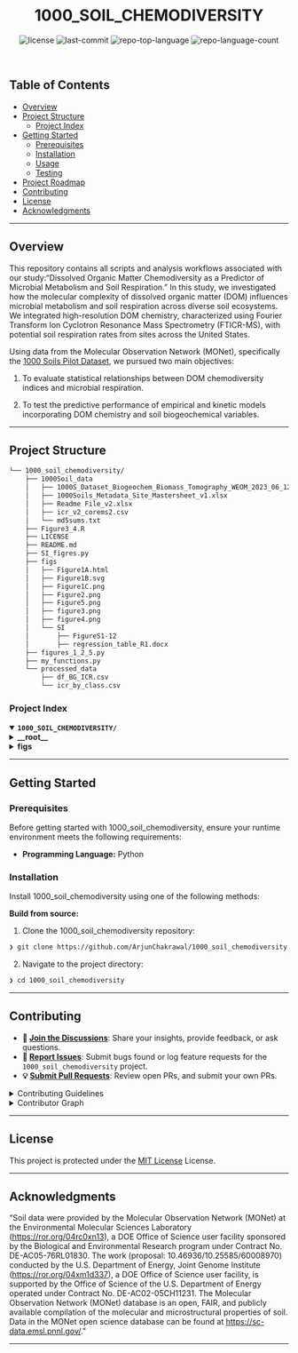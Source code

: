 <p align="center"><h1 align="center">1000_SOIL_CHEMODIVERSITY</h1></p>

<p align="center">
    <img src="https://img.shields.io/github/license/ArjunChakrawal/1000_soil_chemodiversity?style=default&logo=opensourceinitiative&logoColor=white&color=0080ff" alt="license">
    <img src="https://img.shields.io/github/last-commit/ArjunChakrawal/1000_soil_chemodiversity?style=default&logo=git&logoColor=white&color=0080ff" alt="last-commit">
    <img src="https://img.shields.io/github/languages/top/ArjunChakrawal/1000_soil_chemodiversity?style=default&color=0080ff" alt="repo-top-language">
    <img src="https://img.shields.io/github/languages/count/ArjunChakrawal/1000_soil_chemodiversity?style=default&color=0080ff" alt="repo-language-count">
</p>
<p align="center"><!-- default option, no dependency badges. -->
</p>
<p align="center">
    <!-- default option, no dependency badges. -->
</p>
<br>

##  Table of Contents

- [ Overview](#-overview)
- [ Project Structure](#-project-structure)
  - [ Project Index](#-project-index)
- [ Getting Started](#-getting-started)
  - [ Prerequisites](#-prerequisites)
  - [ Installation](#-installation)
  - [ Usage](#-usage)
  - [ Testing](#-testing)
- [ Project Roadmap](#-project-roadmap)
- [ Contributing](#-contributing)
- [ License](#-license)
- [ Acknowledgments](#-acknowledgments)

---

##  Overview

<p> This repository contains all scripts and analysis workflows associated with our study:“Dissolved Organic Matter Chemodiversity as a Predictor of Microbial Metabolism and Soil Respiration.” In this study, we investigated how the molecular complexity of dissolved organic matter (DOM) influences microbial metabolism and soil respiration across diverse soil ecosystems. We integrated high-resolution DOM chemistry, characterized using Fourier Transform Ion Cyclotron Resonance Mass Spectrometry (FTICR-MS), with potential soil respiration rates from sites across the United States. </p>

Using data from the Molecular Observation Network (MONet), specifically the [1000 Soils Pilot Dataset](https://zenodo.org/records/7706774), we pursued two main objectives:

1. To evaluate statistical relationships between DOM chemodiversity indices and microbial respiration.

2. To test the predictive performance of empirical and kinetic models incorporating DOM chemistry and soil biogeochemical variables.


---

##  Project Structure

```sh
└── 1000_soil_chemodiversity/
    ├── 1000Soil_data
    │   ├── 1000S_Dataset_Biogeochem_Biomass_Tomography_WEOM_2023_06_12.xlsx
    │   ├── 1000Soils_Metadata_Site_Mastersheet_v1.xlsx
    │   ├── Readme File_v2.xlsx
    │   ├── icr_v2_corems2.csv
    │   └── md5sums.txt
    ├── Figure3_4.R
    ├── LICENSE
    ├── README.md
    ├── SI_figres.py
    ├── figs
    │   ├── Figure1A.html
    │   ├── Figure1B.svg
    │   ├── Figure1C.png
    │   ├── Figure2.png
    │   ├── Figure5.png
    │   ├── figure3.png
    │   ├── figure4.png
    │   └── SI
    │  		├── FigureS1-12
    │  		├── regression_table_R1.docx
    ├── figures_1_2_5.py
    ├── my_functions.py
    └── processed_data
        ├── df_BG_ICR.csv
        └── icr_by_class.csv
```


###  Project Index
<details open>
    <summary><b><code>1000_SOIL_CHEMODIVERSITY/</code></b></summary>
    <details> <!-- __root__ Submodule -->
        <summary><b>__root__</b></summary>
        <blockquote>
            <table>
            <tr>
                <td><b><a href='https://github.com/ArjunChakrawal/1000_soil_chemodiversity/blob/master/my_functions.py'>my_functions.py</a></b></td>
                <td><code>❯ REPLACE-ME</code></td>
            </tr>
            <tr>
                <td><b><a href='https://github.com/ArjunChakrawal/1000_soil_chemodiversity/blob/master/Figure3_4.R'>Figure3_4.R</a></b></td>
                <td><code>❯ REPLACE-ME</code></td>
            </tr>
            <tr>
                <td><b><a href='https://github.com/ArjunChakrawal/1000_soil_chemodiversity/blob/master/SI_figres.py'>SI_figres.py</a></b></td>
                <td><code>❯ REPLACE-ME</code></td>
            </tr>
            <tr>
                <td><b><a href='https://github.com/ArjunChakrawal/1000_soil_chemodiversity/blob/master/figures_1_2_5.py'>figures_1_2_5.py</a></b></td>
                <td><code>❯ REPLACE-ME</code></td>
            </tr>
            </table>
        </blockquote>
    </details>
    <details> <!-- figs Submodule -->
        <summary><b>figs</b></summary>
        <blockquote>
            <table>
            <tr>
                <td><b><a href='https://github.com/ArjunChakrawal/1000_soil_chemodiversity/blob/master/figs/Figure1A.html'>Figure1A.html</a></b></td>
                <td><code>❯ REPLACE-ME</code></td>
            </tr>
            </table>
        </blockquote>
    </details>
</details>

---
##  Getting Started

###  Prerequisites

Before getting started with 1000_soil_chemodiversity, ensure your runtime environment meets the following requirements:

- **Programming Language:** Python


###  Installation

Install 1000_soil_chemodiversity using one of the following methods:

**Build from source:**

1. Clone the 1000_soil_chemodiversity repository:
```sh
❯ git clone https://github.com/ArjunChakrawal/1000_soil_chemodiversity
```

2. Navigate to the project directory:
```sh
❯ cd 1000_soil_chemodiversity
```

---

##  Contributing

- **💬 [Join the Discussions](https://github.com/ArjunChakrawal/1000_soil_chemodiversity/discussions)**: Share your insights, provide feedback, or ask questions.
- **🐛 [Report Issues](https://github.com/ArjunChakrawal/1000_soil_chemodiversity/issues)**: Submit bugs found or log feature requests for the `1000_soil_chemodiversity` project.
- **💡 [Submit Pull Requests](https://github.com/ArjunChakrawal/1000_soil_chemodiversity/blob/main/CONTRIBUTING.md)**: Review open PRs, and submit your own PRs.

<details closed>
<summary>Contributing Guidelines</summary>

1. **Fork the Repository**: Start by forking the project repository to your github account.
2. **Clone Locally**: Clone the forked repository to your local machine using a git client.
   ```sh
   git clone https://github.com/ArjunChakrawal/1000_soil_chemodiversity
   ```
3. **Create a New Branch**: Always work on a new branch, giving it a descriptive name.
   ```sh
   git checkout -b new-feature-x
   ```
4. **Make Your Changes**: Develop and test your changes locally.
5. **Commit Your Changes**: Commit with a clear message describing your updates.
   ```sh
   git commit -m 'Implemented new feature x.'
   ```
6. **Push to github**: Push the changes to your forked repository.
   ```sh
   git push origin new-feature-x
   ```
7. **Submit a Pull Request**: Create a PR against the original project repository. Clearly describe the changes and their motivations.
8. **Review**: Once your PR is reviewed and approved, it will be merged into the main branch. Congratulations on your contribution!
</details>

<details closed>
<summary>Contributor Graph</summary>
<br>
<p align="left">
   <a href="https://github.com{/ArjunChakrawal/1000_soil_chemodiversity/}graphs/contributors">
      <img src="https://contrib.rocks/image?repo=ArjunChakrawal/1000_soil_chemodiversity">
   </a>
</p>
</details>

---

##  License

This project is protected under the [MIT License](https://choosealicense.com/licenses/mit/#) License.

---

##  Acknowledgments

“Soil data were provided by the Molecular Observation Network (MONet) at the Environmental Molecular Sciences Laboratory (https://ror.org/04rc0xn13), a DOE Office of Science user facility sponsored by the Biological and Environmental Research program under Contract No. DE-AC05-76RL01830. The work (proposal: 10.46936/10.25585/60008970) conducted by the U.S. Department of Energy, Joint Genome Institute (https://ror.org/04xm1d337), a DOE Office of Science user facility, is supported by the Office of Science of the U.S. Department of Energy operated under Contract No. DE-AC02-05CH11231. The Molecular Observation Network (MONet) database is an open, FAIR, and publicly available compilation of the molecular and microstructural properties of soil. Data in the MONet open science database can be found at https://sc-data.emsl.pnnl.gov/."

---
